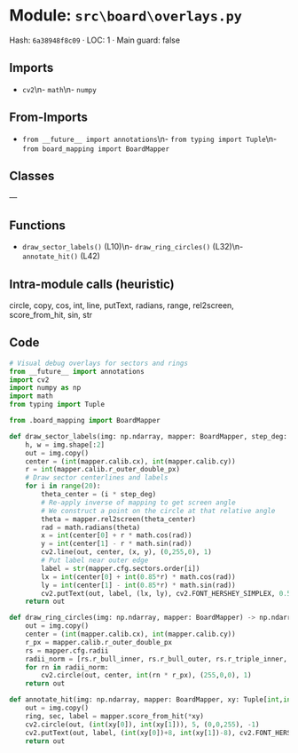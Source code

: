 # Module: `src\board\overlays.py`
Hash: `6a38948f8c09` · LOC: 1 · Main guard: false

## Imports
- `cv2`\n- `math`\n- `numpy`

## From-Imports
- `from __future__ import annotations`\n- `from typing import Tuple`\n- `from board_mapping import BoardMapper`

## Classes
—

## Functions
- `draw_sector_labels()` (L10)\n- `draw_ring_circles()` (L32)\n- `annotate_hit()` (L42)

## Intra-module calls (heuristic)
circle, copy, cos, int, line, putText, radians, range, rel2screen, score_from_hit, sin, str

## Code
```python
# Visual debug overlays for sectors and rings
from __future__ import annotations
import cv2
import numpy as np
import math
from typing import Tuple

from .board_mapping import BoardMapper

def draw_sector_labels(img: np.ndarray, mapper: BoardMapper, step_deg: float = 18.0) -> np.ndarray:
    h, w = img.shape[:2]
    out = img.copy()
    center = (int(mapper.calib.cx), int(mapper.calib.cy))
    r = int(mapper.calib.r_outer_double_px)
    # Draw sector centerlines and labels
    for i in range(20):
        theta_center = (i * step_deg)
        # Re-apply inverse of mapping to get screen angle
        # We construct a point on the circle at that relative angle
        theta = mapper.rel2screen(theta_center)
        rad = math.radians(theta)
        x = int(center[0] + r * math.cos(rad))
        y = int(center[1] - r * math.sin(rad))
        cv2.line(out, center, (x, y), (0,255,0), 1)
        # Put label near outer edge
        label = str(mapper.cfg.sectors.order[i])
        lx = int(center[0] + int(0.85*r) * math.cos(rad))
        ly = int(center[1] - int(0.85*r) * math.sin(rad))
        cv2.putText(out, label, (lx, ly), cv2.FONT_HERSHEY_SIMPLEX, 0.5, (255,255,255), 1, cv2.LINE_AA)
    return out

def draw_ring_circles(img: np.ndarray, mapper: BoardMapper) -> np.ndarray:
    out = img.copy()
    center = (int(mapper.calib.cx), int(mapper.calib.cy))
    r_px = mapper.calib.r_outer_double_px
    rs = mapper.cfg.radii
    radii_norm = [rs.r_bull_inner, rs.r_bull_outer, rs.r_triple_inner, rs.r_triple_outer, rs.r_double_inner, rs.r_double_outer]
    for rn in radii_norm:
        cv2.circle(out, center, int(rn * r_px), (255,0,0), 1)
    return out

def annotate_hit(img: np.ndarray, mapper: BoardMapper, xy: Tuple[int,int]) -> np.ndarray:
    out = img.copy()
    ring, sec, label = mapper.score_from_hit(*xy)
    cv2.circle(out, (int(xy[0]), int(xy[1])), 5, (0,0,255), -1)
    cv2.putText(out, label, (int(xy[0])+8, int(xy[1])-8), cv2.FONT_HERSHEY_SIMPLEX, 0.6, (0,255,255), 2, cv2.LINE_AA)
    return out

```
